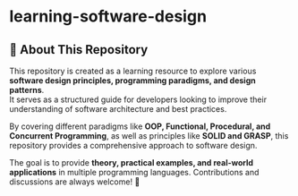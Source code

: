 # learning-software-design

## 👤 About This Repository
This repository is created as a learning resource to explore various **software design principles, programming paradigms, and design patterns**.  
It serves as a structured guide for developers looking to improve their understanding of software architecture and best practices.  

By covering different paradigms like **OOP, Functional, Procedural, and Concurrent Programming**, as well as principles like **SOLID and GRASP**, this repository provides a comprehensive approach to software design.  

The goal is to provide **theory, practical examples, and real-world applications** in multiple programming languages. Contributions and discussions are always welcome! 🚀

